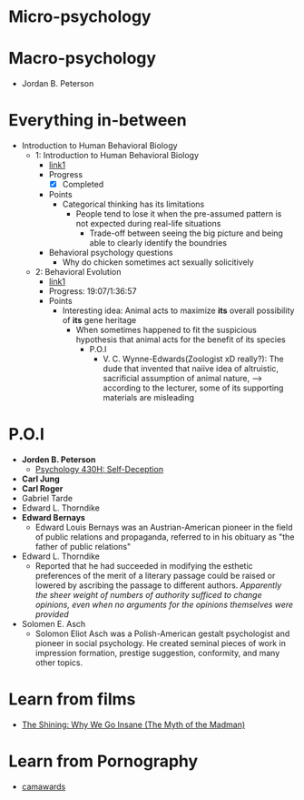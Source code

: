 # Micro-psychology

# Macro-psychology
- Jordan B. Peterson
# Everything in-between
- Introduction to Human Behavioral Biology
  - 1: Introduction to Human Behavioral Biology
    - [link1](https://www.youtube.com/watch?v=NNnIGh9g6fA)
    - Progress
      - [x] Completed
    - Points
      - Categorical thinking has its limitations
        - People tend to lose it when the pre-assumed pattern is not expected during real-life situations
          - Trade-off between seeing the big picture and being able to clearly identify the boundries 
    - Behavioral psychology questions
      - Why do chicken sometimes act sexually solicitively
  - 2: Behavioral Evolution
    - [link1](https://www.youtube.com/watch?v=Y0Oa4Lp5fLE)
    - Progress: 19:07/1:36:57
    - Points
      - Interesting idea: Animal acts to maximize **its** overall possibility of **its** gene heritage
        - When sometimes happened to fit the suspicious hypothesis that animal acts for the benefit of its species
          - P.O.I
            - V. C. Wynne-Edwards(Zoologist xD really?): The dude that invented that naiive idea of altruistic, sacrificial assumption of animal nature, --> according to the lecturer, some of its supporting materials are misleading
# P.O.I
- **Jorden B. Peterson**
  - [Psychology 430H: Self-Deception](https://www.jordanbpeterson.com/classes/self-deception/)
- **Carl Jung**
- **Carl Roger**
- Gabriel Tarde
- Edward L. Thorndike
- **Edward Bernays**
  - Edward Louis Bernays was an Austrian-American pioneer in the field of public relations and propaganda, referred to in his obituary as "the father of public relations"
- Edward L. Thorndike
  - Reported that he had succeeded in modifying the esthetic preferences of the merit of a literary passage could be raised or lowered by ascribing the passage to different authors. *Apparently the sheer weight of numbers of authority sufficed to change opinions, even when no arguments for the opinions themselves were provided*
- Solomen E. Asch
  - Solomon Eliot Asch was a Polish-American gestalt psychologist and pioneer in social psychology. He created seminal pieces of work in impression formation, prestige suggestion, conformity, and many other topics.

# Learn from films
- [The Shining: Why We Go Insane (The Myth of the Madman)](https://www.youtube.com/watch?v=GZmZMCuGa0A)

# Learn from Pornography
- [camawards](https://camawards.xbiz.com/)